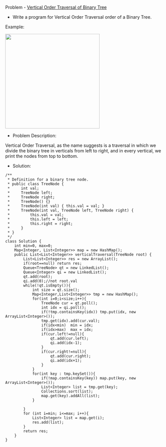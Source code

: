 Problem - [Vertical Order Traversal of Binary Tree](https://leetcode.com/problems/vertical-order-traversal-of-a-binary-tree/)

- Write a program for Vertical Order Traversal order of a Binary Tree.

Example:

<img src = "https://user-images.githubusercontent.com/101946115/213523623-0402b334-b554-482e-8b9f-da9c461f72bd.png" height = 300 weight = 600 />

- Problem Description:

Vertical Order Traversal, as the name suggests is a traversal in which we divide the binary tree in verticals from left to right, and in every vertical, we print the nodes from top to bottom.

- Solution:

```
/**
 * Definition for a binary tree node.
 * public class TreeNode {
 *     int val;
 *     TreeNode left;
 *     TreeNode right;
 *     TreeNode() {}
 *     TreeNode(int val) { this.val = val; }
 *     TreeNode(int val, TreeNode left, TreeNode right) {
 *         this.val = val;
 *         this.left = left;
 *         this.right = right;
 *     }
 * }
 */
class Solution {
    int min=0, max=0;
    Map<Integer, List<Integer>> map = new HashMap();
    public List<List<Integer>> verticalTraversal(TreeNode root) {
        List<List<Integer>> res = new ArrayList();
        if(root==null) return res;
        Queue<TreeNode> qt = new LinkedList();
        Queue<Integer> qi = new LinkedList();
        qt.add(root);
        qi.add(0);//not root.val
        while(!qt.isEmpty()){
            int size = qt.size();
            Map<Integer,List<Integer>> tmp = new HashMap();
            for(int i=0;i<size;i++){
                TreeNode cur = qt.poll();
                int idx = qi.poll();
                if(!tmp.containsKey(idx)) tmp.put(idx, new ArrayList<Integer>());
                tmp.get(idx).add(cur.val);
                if(idx<min)  min = idx;
                if(idx>max)  max = idx;
                if(cur.left!=null){
                    qt.add(cur.left);
                    qi.add(idx-1);
                }
                if(cur.right!=null){
                    qt.add(cur.right);
                    qi.add(idx+1);
                } 
            }
            for(int key : tmp.keySet()){
                if(!map.containsKey(key)) map.put(key, new ArrayList<Integer>());
                List<Integer> list = tmp.get(key);
                Collections.sort(list);
                map.get(key).addAll(list);
            }
            
        }
        for (int i=min; i<=max; i++){
            List<Integer> list = map.get(i);
            res.add(list);
        }
        return res;
    }
}

```
